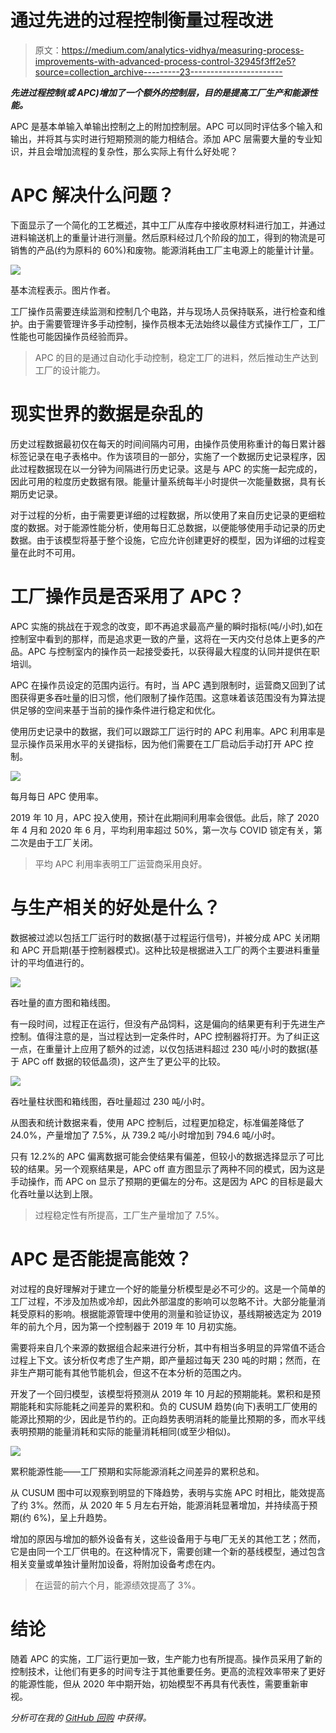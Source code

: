 # 通过先进的过程控制衡量过程改进

> 原文：<https://medium.com/analytics-vidhya/measuring-process-improvements-with-advanced-process-control-32945f3ff2e5?source=collection_archive---------23----------------------->

***先进过程控制(或 APC)增加了一个额外的控制层，目的是提高工厂生产和能源性能。***

APC 是基本单输入单输出控制之上的附加控制层。APC 可以同时评估多个输入和输出，并将其与实时进行短期预测的能力相结合。添加 APC 层需要大量的专业知识，并且会增加流程的复杂性，那么实际上有什么好处呢？

# **APC 解决什么问题？**

下面显示了一个简化的工艺概述，其中工厂从库存中接收原材料进行加工，并通过进料输送机上的重量计进行测量。然后原料经过几个阶段的加工，得到的物流是可销售的产品(约为原料的 60%)和废物。能源消耗由工厂主电源上的能量计计量。

![](img/463dd916fc56466808f7f1144f60cf30.png)

基本流程表示。图片作者。

工厂操作员需要连续监测和控制几个电路，并与现场人员保持联系，进行检查和维护。由于需要管理许多手动控制，操作员根本无法始终以最佳方式操作工厂，工厂性能也可能因操作员经验而异。

> APC 的目的是通过自动化手动控制，稳定工厂的进料，然后推动生产达到工厂的设计能力。

# **现实世界的数据是杂乱的**

历史过程数据最初仅在每天的时间间隔内可用，由操作员使用称重计的每日累计器标签记录在电子表格中。作为该项目的一部分，实施了一个数据历史记录程序，因此过程数据现在以一分钟为间隔进行历史记录。这是与 APC 的实施一起完成的，因此可用的粒度历史数据有限。能量计量系统每半小时提供一次能量数据，具有长期历史记录。

对于过程的分析，由于需要更详细的过程数据，所以使用了来自历史记录的更细粒度的数据。对于能源性能分析，使用每日汇总数据，以便能够使用手动记录的历史数据。由于该模型将基于整个设施，它应允许创建更好的模型，因为详细的过程变量在此时不可用。

# **工厂操作员是否采用了 APC？**

APC 实施的挑战在于观念的改变，即不再追求最高产量的瞬时指标(吨/小时),如在控制室中看到的那样，而是追求更一致的产量，这将在一天内交付总体上更多的产品。APC 与控制室内的操作员一起接受委托，以获得最大程度的认同并提供在职培训。

APC 在操作员设定的范围内运行。有时，当 APC 遇到限制时，运营商又回到了试图获得更多吞吐量的旧习惯，他们限制了操作范围。这意味着该范围没有为算法提供足够的空间来基于当前的操作条件进行稳定和优化。

使用历史记录中的数据，我们可以跟踪工厂运行时的 APC 利用率。APC 利用率是显示操作员采用水平的关键指标，因为他们需要在工厂启动后手动打开 APC 控制。

![](img/9abbe071895e25185c4639b34a97e46b.png)

每月每日 APC 使用率。

2019 年 10 月，APC 投入使用，预计在此期间利用率会很低。此后，除了 2020 年 4 月和 2020 年 6 月，平均利用率超过 50%，第一次与 COVID 锁定有关，第二次是由于工厂关闭。

> 平均 APC 利用率表明工厂运营商采用良好。

# 与生产相关的好处是什么？

数据被过滤以包括工厂运行时的数据(基于过程运行信号)，并被分成 APC 关闭期和 APC 开启期(基于控制器模式)。这种比较是根据进入工厂的两个主要进料重量计的平均值进行的。

![](img/83e84f3523619817d50880febe470f85.png)

吞吐量的直方图和箱线图。

有一段时间，过程正在运行，但没有产品饲料，这是偏向的结果更有利于先进生产控制。值得注意的是，当过程达到一定条件时，APC 控制器将打开。为了纠正这一点，在重量计上应用了额外的过滤，以仅包括进料超过 230 吨/小时的数据(基于 APC off 数据的较低晶须)，这产生了更公平的比较。

![](img/f6f65a1a59221c00bdfb5b8f0de7e5ab.png)

吞吐量柱状图和箱线图，吞吐量超过 230 吨/小时。

从图表和统计数据来看，使用 APC 控制后，过程更加稳定，标准偏差降低了 24.0%，产量增加了 7.5%，从 739.2 吨/小时增加到 794.6 吨/小时。

只有 12.2%的 APC 偏离数据可能会使结果有偏差，但较小的数据选择显示了可比较的结果。另一个观察结果是，APC off 直方图显示了两种不同的模式，因为这是手动操作，而 APC on 显示了预期的更偏左的分布。这是因为 APC 的目标是最大化吞吐量以达到上限。

> 过程稳定性有所提高，工厂生产量增加了 7.5%。

# **APC 是否能提高能效？**

对过程的良好理解对于建立一个好的能量分析模型是必不可少的。这是一个简单的工厂过程，不涉及加热或冷却，因此外部温度的影响可以忽略不计。大部分能量消耗受原料的影响。根据能源管理中使用的测量和验证协议，基线期被选定为 2019 年的前九个月，因为第一个控制器于 2019 年 10 月初实施。

需要将来自几个来源的数据组合起来进行分析，其中有相当多明显的异常值不适合过程上下文。该分析仅考虑了生产期，即产量超过每天 230 吨的时期；然而，在非生产期可能有其他节能机会，但这不在本分析的范围之内。

开发了一个回归模型，该模型将预测从 2019 年 10 月起的预期能耗。累积和是预期能耗和实际能耗之间差异的累积和。负的 CUSUM 趋势(向下)表明工厂使用的能源比预期的少，因此是节约的。正向趋势表明消耗的能量比预期的多，而水平线表明预期的能量消耗和实际的能量消耗相同(或至少相似)。

![](img/bf1c6c176f728666e456ad989bd5214e.png)

累积能源性能——工厂预期和实际能源消耗之间差异的累积总和。

从 CUSUM 图中可以观察到明显的下降趋势，表明与实施 APC 时相比，能效提高了约 3%。然而，从 2020 年 5 月左右开始，能源消耗显著增加，并持续高于预期(约 6%)，呈上升趋势。

增加的原因与增加的额外设备有关，这些设备用于与电厂无关的其他工艺；然而，它是由同一个工厂供电的。在这种情况下，需要创建一个新的基线模型，通过包含相关变量或单独计量附加设备，将附加设备考虑在内。

> 在运营的前六个月，能源绩效提高了 3%。

# **结论**

随着 APC 的实施，工厂运行更加一致，生产能力也有所提高。操作员采用了新的控制技术，让他们有更多的时间专注于其他重要任务。更高的流程效率带来了更好的能源性能，但从 2020 年中期开始，初始模型不再具有代表性，需要重新审视。

*分析可在我的* [*GitHub 回购*](https://github.com/cnrd-dev/apc-process-improvement) *中获得。*